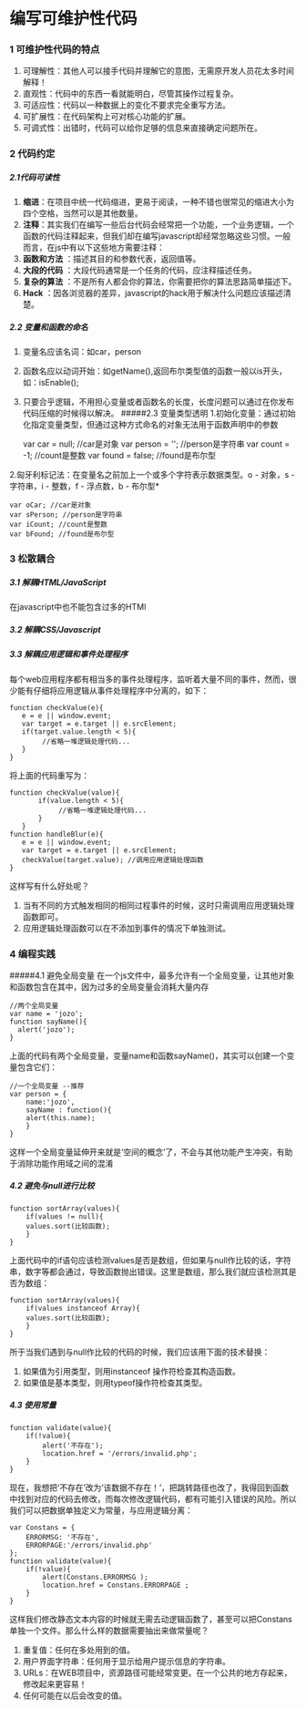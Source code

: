 # 编写可维护性代码

### 1 可维护性代码的特点
1. 可理解性：其他人可以接手代码并理解它的意图，无需原开发人员花太多时间解释！
1. 直观性：代码中的东西一看就能明白，尽管其操作过程复杂。
1. 可适应性：代码以一种数据上的变化不要求完全重写方法。
1. 可扩展性：在代码架构上可对核心功能的扩展。
1. 可调式性：出错时，代码可以给你足够的信息来直接确定问题所在。

### 2 代码约定
##### 2.1代码可读性
1. **缩进**：在项目中统一代码缩进，更易于阅读，一种不错也很常见的缩进大小为四个空格，当然可以是其他数量。
1. **注释**：其实我们在编写一些后台代码会经常把一个功能，一个业务逻辑，一个函数的代码注释起来，但我们却在编写javascript却经常忽略这些习惯。一般而言，在js中有以下这些地方需要注释：
1. **函数和方法** ：描述其目的和参数代表，返回值等。
1. **大段的代码** ：大段代码通常是一个任务的代码，应注释描述任务。
1. **复杂的算法** ：不是所有人都会你的算法，你需要把你的算法思路简单描述下。
1. **Hack** ：因各浏览器的差异，javascript的hack用于解决什么问题应该描述清楚。
##### 2.2 变量和函数的命名
1. 变量名应该名词：如car，person
1. 函数名应以动词开始：如getName(),返回布尔类型值的函数一般以is开头，如：isEnable();
1. 只要合乎逻辑，不用担心变量或者函数名的长度，长度问题可以通过在你发布代码压缩的时候得以解决。
#####2.3 变量类型透明
1.初始化变量：通过初始化指定变量类型，但通过这种方式命名的对象无法用于函数声明中的参数
	
	var car = null; //car是对象
    var person = ''; //person是字符串
    var count = -1; //count是整数
    var found = false; //found是布尔型

2.匈牙利标记法：在变量名之前加上一个或多个字符表示数据类型。o - 对象，s - 字符串，i - 整数，f - 浮点数，b - 布尔型*

	var oCar; //car是对象
	var sPerson; //person是字符串
	var iCount; //count是整数
	var bFound; //found是布尔型

### 3 松散耦合
##### 3.1 解耦HTML/JavaScript
在javascript中也不能包含过多的HTMl
##### 3.2 解耦CSS/Javascript

##### 3.3 解耦应用逻辑和事件处理程序
每个web应用程序都有相当多的事件处理程序，监听着大量不同的事件，然而，很少能有仔细将应用逻辑从事件处理程序中分离的，如下：
    
	function checkValue(e){
       e = e || window.event;
       var target = e.target || e.srcElement;
       if(target.value.length < 5){
      		//省略一堆逻辑处理代码...
       }
    }
将上面的代码重写为：

    function checkValue(value){
	       if(value.length < 5){
	     		//省略一堆逻辑处理代码...
	       }
       }
    function handleBlur(e){
       e = e || window.event;
       var target = e.target || e.srcElement;
       checkValue(target.value); //调用应用逻辑处理函数
    }

这样写有什么好处呢？

1. 当有不同的方式触发相同的相同过程事件的时候，这时只需调用应用逻辑处理函数即可。
1. 应用逻辑处理函数可以在不添加到事件的情况下单独测试。

### 4 编程实践
#####4.1 避免全局变量
在一个js文件中，最多允许有一个全局变量，让其他对象和函数包含在其中，因为过多的全局变量会消耗大量内存

    //两个全局变量
    var name = 'jozo';
    function sayName(){
      alert('jozo');
    }
上面的代码有两个全局变量，变量name和函数sayName()，其实可以创建一个变量包含它们：

    //一个全局变量 --推荐
    var person = {
	    name:'jozo',
	    sayName : function(){
	    alert(this.name);
	    }
    }
这样一个全局变量延伸开来就是‘空间的概念’了，不会与其他功能产生冲突，有助于消除功能作用域之间的混淆

##### 4.2 避免与null进行比较

    function sortArray(values){
	    if(values != null){
	    values.sort(比较函数);
	    }
    }
上面代码中的if语句应该检测values是否是数组，但如果与null作比较的话，字符串，数字等都会通过，导致函数抛出错误。这里是数组，那么我们就应该检测其是否为数组：

    function sortArray(values){
	    if(values instanceof Array){
	    values.sort(比较函数);
	    }
    }
所于当我们遇到与null作比较的代码的时候，我们应该用下面的技术替换：

1. 如果值为引用类型，则用instanceof 操作符检查其构造函数。
1. 如果值是基本类型，则用typeof操作符检查其类型。

##### 4.3 使用常量
    function validate(value){
	    if(!value){
		    alert('不存在');
		    location.href = '/errors/invalid.php';
	    }
    }
现在，我想把‘不存在’改为‘该数据不存在！’，把跳转路径也改了，我得回到函数中找到对应的代码去修改，而每次修改逻辑代码，都有可能引入错误的风险。所以我们可以把数据单独定义为常量，与应用逻辑分离：

    var Constans = {
	    ERRORMSG: '不存在',
	    ERRORPAGE:'/errors/invalid.php'
    };
    function validate(value){
	    if(!value){
		    alert(Constans.ERRORMSG );
		    location.href = Constans.ERRORPAGE ;
    	}
    }
这样我们修改静态文本内容的时候就无需去动逻辑函数了，甚至可以把Constans单独一个文件。那么什么样的数据需要抽出来做常量呢？

1. 重复值：任何在多处用到的值。
1. 用户界面字符串：任何用于显示给用户提示信息的字符串。
1. URLs：在WEB项目中，资源路径可能经常变更。在一个公共的地方存起来，修改起来更容易！
1. 任何可能在以后会改变的值。